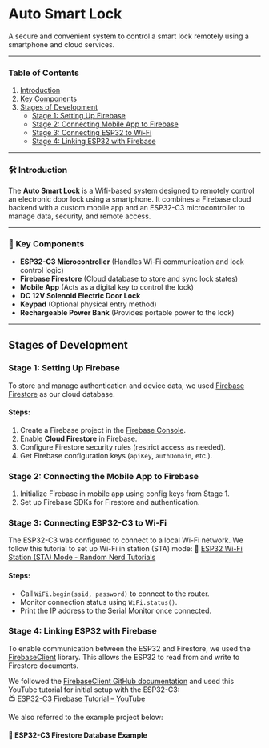 # Auto Smart Lock

A secure and convenient system to control a smart lock remotely using a smartphone and cloud services.

---

### Table of Contents
1. [Introduction](#introduction)
2. [Key Components](#key-components)
3. [Stages of Development](#stages-of-development)
   - [Stage 1: Setting Up Firebase](#stage-1-setting-up-firebase)
   - [Stage 2: Connecting Mobile App to Firebase](#stage-2-connecting-mobile-app-to-firebase)
   - [Stage 3: Connecting ESP32 to Wi-Fi](#stage-3-connecting-esp32-to-wi-fi)
   - [Stage 4: Linking ESP32 with Firebase](#stage-4-linking-esp32-with-firebase)

---

### 🛠️ Introduction
The **Auto Smart Lock** is a Wifi-based system designed to remotely control an electronic door lock using a smartphone. It combines a Firebase cloud backend with a custom mobile app and an ESP32-C3 microcontroller to manage data, security, and remote access.

---

### 🔧 Key Components
- **ESP32-C3 Microcontroller**
(Handles Wi-Fi communication and lock control logic)
- **Firebase Firestore** (Cloud database to store and sync lock states)
- **Mobile App** (Acts as a digital key to control the lock)
- **DC 12V Solenoid Electric Door Lock**
- **Keypad** (Optional physical entry method)
- **Rechargeable Power Bank** (Provides portable power to the lock)

---

## Stages of Development

### Stage 1: Setting Up Firebase
To store and manage authentication and device data, we used [Firebase Firestore](https://firebase.google.com/docs/firestore) as our cloud database.

#### Steps:
1. Create a Firebase project in the [Firebase Console](https://console.firebase.google.com/).
2. Enable **Cloud Firestore** in Firebase.
3. Configure Firestore security rules (restrict access as needed).
4. Get Firebase configuration keys (`apiKey`, `authDomain`, etc.).

### Stage 2: Connecting the Mobile App to Firebase
1. Initialize Firebase in mobile app using config keys from Stage 1.
2. Set up Firebase SDKs for Firestore and authentication.

### Stage 3: Connecting ESP32-C3 to Wi-Fi
The ESP32-C3 was configured to connect to a local Wi-Fi network. We follow this tutorial to set up Wi-Fi in station (STA) mode:
🔗 [ESP32 Wi-Fi Station (STA) Mode - Random Nerd Tutorials](https://randomnerdtutorials.com/esp32-wi-fi-manager-esp32/)

#### Steps:
- Call `WiFi.begin(ssid, password)` to connect to the router.
- Monitor connection status using `WiFi.status()`.
- Print the IP address to the Serial Monitor once connected.

### Stage 4: Linking ESP32 with Firebase
To enable communication between the ESP32 and Firestore, we used the [FirebaseClient](https://github.com/mobizt/FirebaseClient) library. This allows the ESP32 to read from and write to Firestore documents.

We followed the [FirebaseClient GitHub documentation](https://github.com/mobizt/FirebaseClient) and used this YouTube tutorial for initial setup with the ESP32-C3:  
📺 [ESP32-C3 Firebase Tutorial – YouTube](https://www.youtube.com/watch?v=md1uEOnau5k)

We also referred to the example project below:

#### 🔧 ESP32-C3 Firestore Database Example

